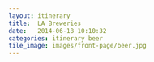 ```yaml
---
layout: itinerary
title:  LA Breweries
date:   2014-06-18 10:10:32
categories: itinerary beer
tile_image: images/front-page/beer.jpg
---
```



